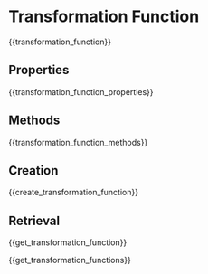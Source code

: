 # Transformation Function

{{transformation_function}}

## Properties

{{transformation_function_properties}}

## Methods

{{transformation_function_methods}}

## Creation
{{create_transformation_function}}

## Retrieval

{{get_transformation_function}}

{{get_transformation_functions}}
